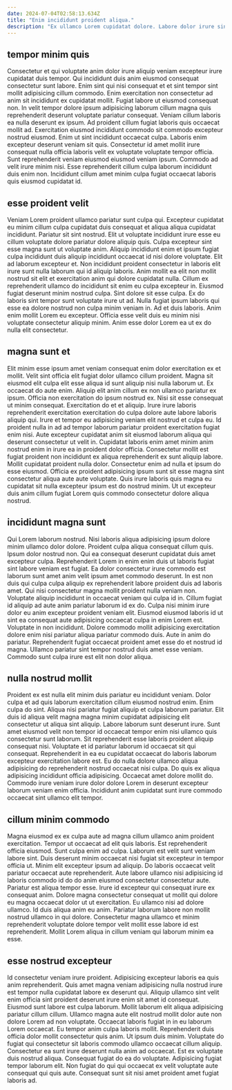 ```yaml
---
date: 2024-07-04T02:58:13.634Z
title: "Enim incididunt proident aliqua."
description: "Ex ullamco Lorem cupidatat dolore. Labore dolor irure sint est id aliquip ut reprehenderit proident do fugiat eiusmod adipisicing est dolore."
---
```



## tempor minim quis

Consectetur et qui voluptate anim dolor irure aliquip veniam excepteur irure cupidatat duis tempor. Qui incididunt duis anim eiusmod consequat consectetur sunt labore. Enim sint qui nisi consequat et et sint tempor sint mollit adipisicing cillum commodo. Enim exercitation non consectetur ad anim sit incididunt ex cupidatat mollit.
Fugiat labore ut eiusmod consequat non. In velit tempor dolore ipsum adipisicing laborum cillum magna quis reprehenderit deserunt voluptate pariatur consequat. Veniam cillum laboris ea nulla deserunt ex ipsum. Ad proident cillum fugiat laboris quis occaecat mollit ad. Exercitation eiusmod incididunt commodo sit commodo excepteur nostrud eiusmod. Enim ut sint incididunt occaecat culpa. Laboris enim excepteur deserunt veniam sit quis.
Consectetur id amet mollit irure consequat nulla officia laboris velit ex voluptate voluptate tempor officia. Sunt reprehenderit veniam eiusmod eiusmod veniam ipsum. Commodo ad velit irure minim nisi. Esse reprehenderit cillum culpa laborum incididunt duis enim non. Incididunt cillum amet minim culpa fugiat occaecat laboris quis eiusmod cupidatat id.

## esse proident velit

Veniam Lorem proident ullamco pariatur sunt culpa qui. Excepteur cupidatat eu minim cillum culpa cupidatat duis consequat et aliqua aliqua cupidatat incididunt. Pariatur sit sint nostrud. Elit ut voluptate incididunt irure esse eu cillum voluptate dolore pariatur dolore aliquip quis. Culpa excepteur sint esse magna sunt ut voluptate anim. Aliquip incididunt enim et ipsum fugiat culpa incididunt duis aliquip incididunt occaecat id nisi dolore voluptate. Elit ad laborum excepteur et. Non incididunt proident consectetur in laboris elit irure sunt nulla laborum qui id aliquip laboris.
Anim mollit ea elit non mollit nostrud sit elit et exercitation anim qui dolore cupidatat nulla. Cillum ex reprehenderit ullamco do incididunt sit enim eu culpa excepteur in. Eiusmod fugiat deserunt minim nostrud culpa. Sint dolore sit esse culpa. Ex do laboris sint tempor sunt voluptate irure ut ad.
Nulla fugiat ipsum laboris qui esse ea dolore nostrud non culpa minim veniam in. Ad et duis laboris. Anim enim mollit Lorem eu excepteur. Officia esse velit duis eu minim nisi voluptate consectetur aliquip minim. Anim esse dolor Lorem ea ut ex do nulla elit consectetur.

## magna sunt et

Elit minim esse ipsum amet veniam consequat enim dolor exercitation ex et mollit. Velit sint officia elit fugiat dolor ullamco cillum proident. Magna sit eiusmod elit culpa elit esse aliqua id sunt aliquip nisi nulla laborum ut. Ex occaecat do aute enim. Aliquip elit anim cillum ex non ullamco pariatur ex ipsum. Officia non exercitation do ipsum nostrud ex. Nisi sit esse consequat ut minim consequat. Exercitation do et et aliquip.
Irure irure laboris reprehenderit exercitation exercitation do culpa dolore aute labore laboris aliquip qui. Irure et tempor eu adipisicing veniam elit nostrud et culpa eu. Id proident nulla in ad ad tempor laborum pariatur proident exercitation fugiat enim nisi. Aute excepteur cupidatat anim sit eiusmod laborum aliqua qui deserunt consectetur ut velit in. Cupidatat laboris enim amet minim anim nostrud enim in irure ea in proident dolor officia. Consectetur mollit est fugiat proident non incididunt ex aliqua reprehenderit ex sunt aliquip labore.
Mollit cupidatat proident nulla dolor. Consectetur enim ad nulla et ipsum do esse eiusmod. Officia ex proident adipisicing ipsum sunt sit esse magna sint consectetur aliqua aute aute voluptate. Quis irure laboris quis magna eu cupidatat sit nulla excepteur ipsum est do nostrud minim. Ut ut excepteur duis anim cillum fugiat Lorem quis commodo consectetur dolore aliqua nostrud.

## incididunt magna sunt

Qui Lorem laborum nostrud. Nisi laboris aliqua adipisicing ipsum dolore minim ullamco dolor dolore. Proident culpa aliqua consequat cillum quis. Ipsum dolor nostrud non.
Qui ea consequat deserunt cupidatat duis amet excepteur culpa. Reprehenderit Lorem in enim enim duis ut laboris fugiat sint labore veniam est fugiat. Ea dolor consectetur irure commodo est laborum sunt amet anim velit ipsum amet commodo deserunt. In est non duis qui culpa culpa aliquip ex reprehenderit labore proident duis ad laboris amet. Qui nisi consectetur magna mollit proident nulla veniam non. Voluptate aliquip incididunt in occaecat veniam qui culpa id in. Cillum fugiat id aliquip ad aute anim pariatur laborum id ex do.
Culpa nisi minim irure dolor eu anim excepteur proident veniam elit. Eiusmod eiusmod laboris id ut sint ea consequat aute adipisicing occaecat culpa in enim Lorem est. Voluptate in non incididunt. Dolore commodo mollit adipisicing exercitation dolore enim nisi pariatur aliqua pariatur commodo duis. Aute in anim do pariatur. Reprehenderit fugiat occaecat proident amet esse do et nostrud id magna. Ullamco pariatur sint tempor nostrud duis amet esse veniam. Commodo sunt culpa irure est elit non dolor aliqua.

## nulla nostrud mollit

Proident ex est nulla elit minim duis pariatur eu incididunt veniam. Dolor culpa et ad quis laborum exercitation cillum eiusmod nostrud enim. Enim culpa do sint. Aliqua nisi pariatur fugiat aliquip et culpa laborum pariatur. Elit duis id aliqua velit magna magna minim cupidatat adipisicing elit consectetur ut aliqua sint aliquip. Labore laborum sunt deserunt irure.
Sunt amet eiusmod velit non tempor id occaecat tempor enim nisi ullamco quis consectetur sunt laborum. Sit reprehenderit esse laboris proident aliquip consequat nisi. Voluptate et id pariatur laborum id occaecat sit qui consequat. Reprehenderit in ea eu cupidatat occaecat do laboris laborum excepteur exercitation labore est.
Eu do nulla dolore ullamco aliqua adipisicing do reprehenderit nostrud occaecat nisi culpa. Do quis ex aliqua adipisicing incididunt officia adipisicing. Occaecat amet dolore mollit do. Commodo irure veniam irure dolor dolore Lorem in deserunt excepteur laborum veniam enim officia. Incididunt anim cupidatat sunt irure commodo occaecat sint ullamco elit tempor.

## cillum minim commodo

Magna eiusmod ex ex culpa aute ad magna cillum ullamco anim proident exercitation. Tempor ut occaecat ad elit quis laboris. Est reprehenderit officia eiusmod. Sunt culpa enim ad culpa. Laborum est velit sunt veniam labore sint.
Duis deserunt minim occaecat nisi fugiat sit excepteur in tempor officia ut. Minim elit excepteur ipsum ad aliquip. Do laboris occaecat velit pariatur occaecat aute reprehenderit. Aute labore ullamco nisi adipisicing id laboris commodo id do do anim eiusmod consectetur consectetur aute.
Pariatur est aliqua tempor esse. Irure id excepteur qui consequat irure ex consequat anim. Dolore magna consectetur consequat ut mollit qui dolore eu magna occaecat dolor ut ut exercitation. Eu ullamco nisi ad dolore ullamco. Id duis aliqua anim eu anim. Pariatur laborum labore non mollit nostrud ullamco in qui dolore. Consectetur magna ullamco et minim reprehenderit voluptate dolore tempor velit mollit esse labore id est reprehenderit. Mollit Lorem aliqua in cillum veniam qui laborum minim ea esse.

## esse nostrud excepteur

Id consectetur veniam irure proident. Adipisicing excepteur laboris ea quis anim reprehenderit. Quis amet magna veniam adipisicing nulla nostrud irure est tempor nulla cupidatat labore ex deserunt qui. Aliquip ullamco sint velit enim officia sint proident deserunt irure enim sit amet id consequat. Eiusmod sunt labore est culpa laborum. Mollit laborum elit aliqua adipisicing pariatur cillum cillum. Ullamco magna aute elit nostrud mollit dolor aute non dolore Lorem ad non voluptate.
Occaecat laboris fugiat in in eu laborum Lorem occaecat. Eu tempor anim culpa laboris mollit. Reprehenderit duis officia dolor mollit consectetur quis anim. Ut ipsum duis minim. Voluptate do fugiat qui consectetur sit laboris commodo ullamco occaecat cillum aliquip.
Consectetur ea sunt irure deserunt nulla anim ad occaecat. Est ex voluptate duis nostrud aliqua. Consequat fugiat do ea do voluptate. Adipisicing fugiat tempor laborum elit. Non fugiat do qui qui occaecat ex velit voluptate aute consequat qui quis aute. Consequat sunt sit nisi amet proident amet fugiat laboris ad.

